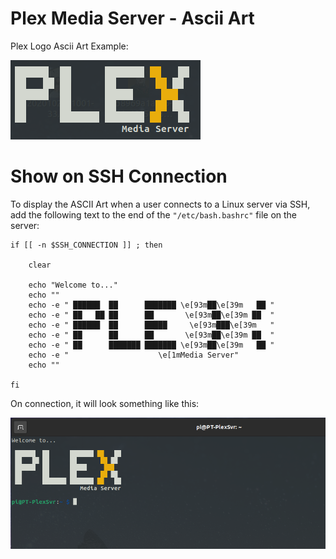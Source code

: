 # Plex Media Server - Ascii Art
Plex Logo Ascii Art Example:

![Plex Logo in ASCII Art](https://github.com/laidbackcoder/PlexServer_SSH_AsciiArt/blob/main/Screenshots/Plex%20Logo%20Ascii%20Art%20Example.png)

# Show on SSH Connection

To display the ASCII Art when a user connects to a Linux server via SSH, add the following text to the end of the `"/etc/bash.bashrc"` file on the server:


```Shell
if [[ -n $SSH_CONNECTION ]] ; then

    clear
    
    echo "Welcome to..."
    echo ""
    echo -e " ██████  ██      ███████ \e[93m██\e[39m   ██ "
    echo -e " ██   ██ ██      ██       \e[93m██\e[39m ██  "
    echo -e " ██████  ██      █████     \e[93m███\e[39m   "
    echo -e " ██      ██      ██       \e[93m██\e[39m ██  "
    echo -e " ██      ███████ ███████ \e[93m██\e[39m   ██ "
    echo -e "                    \e[1mMedia Server"
    echo ""

fi
```

On connection, it will look something like this:

![Plex Logo in ASCII Art - SSH Example](https://github.com/laidbackcoder/PlexServer_SSH_AsciiArt/blob/main/Screenshots/Initial%20SSH%20Connection%20Example.png)
